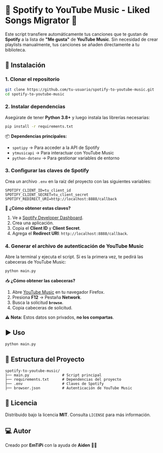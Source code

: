 
# 🎵 Spotify to YouTube Music - Liked Songs Migrator 🎵

Este script transfiere automáticamente tus canciones que te gustan de **Spotify** a la lista de **"Me gusta"** de **YouTube Music**. Sin necesidad de crear playlists manualmente, tus canciones se añaden directamente a tu biblioteca.

## 🚀 Instalación

### 1. **Clonar el repositorio**

```bash
git clone https://github.com/tu-usuario/spotify-to-youtube-music.git
cd spotify-to-youtube-music
```

### 2. **Instalar dependencias**

Asegúrate de tener **Python 3.8+** y luego instala las librerías necesarias:

```bash
pip install -r requirements.txt
```

📦 **Dependencias principales:**

- `spotipy` → Para acceder a la API de Spotify  
- `ytmusicapi` → Para interactuar con YouTube Music  
- `python-dotenv` → Para gestionar variables de entorno  

### 3. **Configurar las claves de Spotify**

Crea un archivo `.env` en la raíz del proyecto con las siguientes variables:

```env
SPOTIFY_CLIENT_ID=tu_client_id
SPOTIFY_CLIENT_SECRET=tu_client_secret
SPOTIFY_REDIRECT_URI=http://localhost:8888/callback
```

🔑 **¿Cómo obtener estas claves?**

1. Ve a [Spotify Developer Dashboard](https://developer.spotify.com/dashboard).  
2. Crea una aplicación.  
3. Copia el **Client ID** y **Client Secret**.  
4. Agrega el **Redirect URI**: `http://localhost:8888/callback`.

### 4. **Generar el archivo de autenticación de YouTube Music**

Abre la terminal y ejecuta el script. Si es la primera vez, te pedirá las cabeceras de YouTube Music:

```bash
python main.py
```

📥 **¿Cómo obtener las cabeceras?**

1. Abre [YouTube Music](https://music.youtube.com) en tu navegador Firefox.  
2. Presiona **F12** → Pestaña **Network**.  
3. Busca la solicitud **`browse`**.  
4. Copia cabeceras de solicitud.

⚠ **Nota:** Estos datos son privados, **no los compartas**.

## ▶️ **Uso**

```bash
python main.py
```

## 📂 **Estructura del Proyecto**

```
spotify-to-youtube-music/
├── main.py               # Script principal
├── requirements.txt      # Dependencias del proyecto
├── .env                  # Claves de Spotify
├── browser.json          # Autenticación de YouTube Music
```



## 📜 **Licencia**

Distribuido bajo la licencia **MIT**. Consulta `LICENSE` para más información.

## 💻 **Autor**

Creado por **EmTiPi** con la ayuda de **Aiden** 🤖✨

